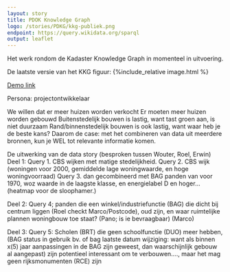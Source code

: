 ```yaml
---
layout: story
title: PDOK Knowledge Graph
logo: /stories/PDKG/kkg-publiek.png
endpoint: https://query.wikidata.org/sparql
output: leaflet
---
```


Het werk rondom de Kadaster Knowledge Graph in momenteel in
uitvoering.


De laatste versie van het KKG figuur:
{%include_relative image.html %}

[Demo link](http://linkeddata.ordina.nl/demo-oid/query/local/graph?subject=http%3A%2F%2Fbgtld-test.geostandaarden.nl%2Fwoz%2Fid%2Fobject%2F054619157857)


Persona: projectontwikkelaar

We willen dat er meer huizen worden verkocht
Er moeten meer huizen worden gebouwd
Buitenstedelijk bouwen is lastig, want tast groen aan, is niet duurzaam
Rand/binnenstedelijk bouwen is ook lastig, want waar heb je de beste kans?
Daarom de case: met het combineren van data uit meerdere bronnen, kun je WEL tot relevante informatie komen.

De uitwerking van de data story (besproken tussen Wouter, Roel, Erwin)
Deel 1:
Query 1. CBS wijken met matige stedelijkheid.
Query 2. CBS wijk (woningen voor 2000, gemiddelde lage woningwaarde, en hoge woningvoorraad)
Query 3. dan gecombineerd met BAG panden van voor 1970, woz waarde in de laagste klasse, en energielabel D en hoger…
(heatmap voor de sloophamer.)

Deel 2:
Query 4; panden die een winkel/industriefunctie (BAG) die dicht bij centrum liggen (Roel checkt Marco/Postcode), oud zijn, en waar ruimtelijke plannen woningbouw toe staat? (Pano; is ie bevraagbaar) (Marco)

Deel 3:
Query 5: Scholen (BRT) die geen schoolfunctie (DUO) meer hebben, (BAG status in gebruik bv. of bag laatste datum wijziging: want als binnen x(5) jaar aanpassingen in de BAG zijn geweest, dan waarschijnlijk gebouw al aangepast) zijn potentieel interessant om te verbouwen…., maar het mag geen rijksmonumenten (RCE) zijn

